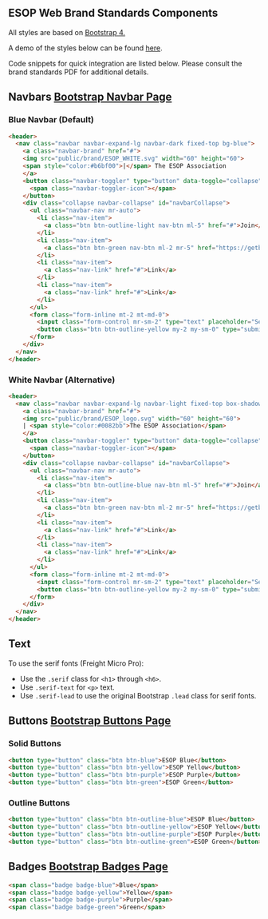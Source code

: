 ## ESOP Web Brand Standards Components

All styles are based on [Bootstrap 4.](https://getbootstrap.com)

A demo of the styles below can be found [here](https://tbiddy.github.io/esop-web-standards/).

Code snippets for quick integration are listed below. Please consult the brand standards PDF for additional details.

## Navbars [Bootstrap Navbar Page](http://getbootstrap.com/docs/4.0/components/navbar/)

### Blue Navbar (Default)
```html
<header>
  <nav class="navbar navbar-expand-lg navbar-dark fixed-top bg-blue">
    <a class="navbar-brand" href="#">
    <img src="public/brand/ESOP_WHITE.svg" width="60" height="60">
    <span style="color:#b6bf00">|</span> The ESOP Association
    </a>
    <button class="navbar-toggler" type="button" data-toggle="collapse" data-target="#navbarCollapse" aria-controls="navbarCollapse" aria-expanded="false" aria-label="Toggle navigation">
      <span class="navbar-toggler-icon"></span>
    </button>
    <div class="collapse navbar-collapse" id="navbarCollapse">
      <ul class="navbar-nav mr-auto">
        <li class="nav-item">
          <a class="btn btn-outline-light nav-btn ml-5" href="#">Join</a>
        </li>
        <li class="nav-item">
          <a class="btn btn-green nav-btn ml-2 mr-5" href="https://getbootstrap.com/docs/4.0/examples/sign-in/">Log In</a>
        </li>
        <li class="nav-item">
          <a class="nav-link" href="#">Link</a>
        </li>
        <li class="nav-item">
          <a class="nav-link" href="#">Link</a>
        </li>
      </ul>
      <form class="form-inline mt-2 mt-md-0">
        <input class="form-control mr-sm-2" type="text" placeholder="Search" aria-label="Search">
        <button class="btn btn-outline-yellow my-2 my-sm-0" type="submit">Search</button>
      </form>
    </div>
  </nav>
</header>
```

### White Navbar (Alternative)
```html
<header>
  <nav class="navbar navbar-expand-lg navbar-light fixed-top box-shadow" style="background-color:#fff">
    <a class="navbar-brand" href="#">
    <img src="public/brand/ESOP_logo.svg" width="60" height="60">
    | <span style="color:#0082bb">The ESOP Association</span>
    </a>
    <button class="navbar-toggler" type="button" data-toggle="collapse" data-target="#navbarCollapse" aria-controls="navbarCollapse" aria-expanded="false" aria-label="Toggle navigation">
      <span class="navbar-toggler-icon"></span>
    </button>
    <div class="collapse navbar-collapse" id="navbarCollapse">
      <ul class="navbar-nav mr-auto">
        <li class="nav-item">
          <a class="btn btn-outline-blue nav-btn ml-5" href="#">Join</a>
        </li>
        <li class="nav-item">
          <a class="btn btn-green nav-btn ml-2 mr-5" href="https://getbootstrap.com/docs/4.0/examples/sign-in/">Log In</a>
        </li>
        <li class="nav-item">
          <a class="nav-link" href="#">Link</a>
        </li>
        <li class="nav-item">
          <a class="nav-link" href="#">Link</a>
        </li>
      </ul>
      <form class="form-inline mt-2 mt-md-0">
        <input class="form-control mr-sm-2" type="text" placeholder="Search" aria-label="Search" style="background-color:#f2f2f2">
        <button class="btn btn-outline-yellow my-2 my-sm-0" type="submit">Search</button>
      </form>
    </div>
  </nav>
</header>
```

## Text
To use the serif fonts (Freight Micro Pro):
* Use the `.serif` class for `<h1>` through `<h6>`.
* Use `.serif-text` for `<p>` text.
* Use `.serif-lead` to use the original Bootstrap `.lead` class for serif fonts.

## Buttons [Bootstrap Buttons Page](http://getbootstrap.com/docs/4.0/components/buttons/)

### Solid Buttons
```html
<button type="button" class="btn btn-blue">ESOP Blue</button>
<button type="button" class="btn btn-yellow">ESOP Yellow</button>
<button type="button" class="btn btn-purple">ESOP Purple</button>
<button type="button" class="btn btn-green">ESOP Green</button>
```
### Outline Buttons
```html
<button type="button" class="btn btn-outline-blue">ESOP Blue</button>
<button type="button" class="btn btn-outline-yellow">ESOP Yellow</button>
<button type="button" class="btn btn-outline-purple">ESOP Purple</button>
<button type="button" class="btn btn-outline-green">ESOP Green</button>
```


## Badges [Bootstrap Badges Page](http://getbootstrap.com/docs/4.0/components/badge/)

```html
<span class="badge badge-blue">Blue</span>
<span class="badge badge-yellow">Yellow</span>
<span class="badge badge-purple">Purple</span>
<span class="badge badge-green">Green</span>
```

